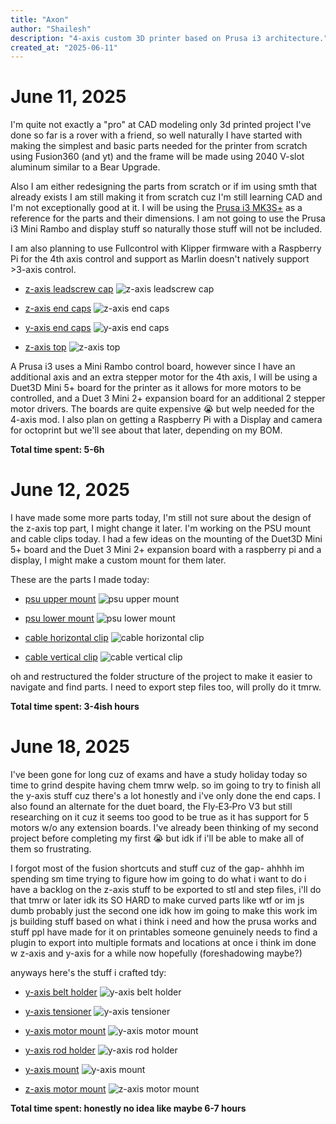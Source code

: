 ```yaml
---
title: "Axon"
author: "Shailesh"
description: "4-axis custom 3D printer based on Prusa i3 architecture."
created_at: "2025-06-11"
---
```


# June 11, 2025

I'm quite not exactly a "pro" at CAD modeling only 3d printed project I've done so far is a rover with a friend, so well naturally I have started with making the simplest and basic parts needed for the printer from scratch using Fusion360 (and yt) and the frame will be made using 2040 V-slot aluminum similar to a Bear Upgrade.

Also I am either redesigning the parts from scratch or if im using smth that already exists I am still making it from scratch cuz I'm still learning CAD and I'm not exceptionally good at it. I will be using the [Prusa i3 MK3S+](https://www.printables.com/model/57217-i3-mk3s-printable-parts) as a reference for the parts and their dimensions. I am not going to use the Prusa i3 Mini Rambo and display stuff so naturally those stuff will not be included.

I am also planning to use Fullcontrol with Klipper firmware with a Raspberry Pi for the 4th axis control and support as Marlin doesn't natively support >3-axis control.

- [z-axis leadscrew cap](https://a360.co/3HE5PBH)
![z-axis leadscrew cap](images/journal/june-11/z-axis_leadscrew_cap.png)

- [z-axis end caps](https://a360.co/4dXiFXP)
![z-axis end caps](images/journal/june-11/z-axis_end_caps.png)

- [y-axis end caps](https://a360.co/45oOS8p)
![y-axis end caps](images/journal/june-11/y-axis_end_caps.png)

- [z-axis top](https://a360.co/43T0UEn)
![z-axis top](images/journal/june-11/z-axis_top.png)

A Prusa i3 uses a Mini Rambo control board, however since I have an additional axis and an extra stepper motor for the 4th axis, I will be using a Duet3D Mini 5+ board for the printer as it allows for more motors to be controlled, and a Duet 3 Mini 2+ expansion board for an additional 2 stepper motor drivers. The boards are quite expensive 😭 but welp needed for the 4-axis mod. I also plan on getting a Raspberry Pi with a Display and camera for octoprint but we'll see about that later, depending on my BOM.

**Total time spent: 5-6h**

# June 12, 2025

I have made some more parts today, I'm still not sure about the design of the z-axis top part, I might change it later. I'm working on the PSU mount and cable clips today. I had a few ideas on the mounting of the Duet3D Mini 5+ board and the Duet 3 Mini 2+ expansion board with a raspberry pi and a display, I might make a custom mount for them later.

These are the parts I made today:

- [psu upper mount](https://a360.co/4jLz3fi)
![psu upper mount](images/journal/june-12/psu_upper_mount.png)

- [psu lower mount](https://a360.co/3HT5qLH)
![psu lower mount](images/journal/june-12/psu_lower_mount.png)

- [cable horizontal clip](https://a360.co/4600grg)
![cable horizontal clip](images/journal/june-12/cable_horizontal_clip.png)

- [cable vertical clip](https://a360.co/4e1TbZw)
![cable vertical clip](images/journal/june-12/cable_vertical_clip.png)

oh and restructured the folder structure of the project to make it easier to navigate and find parts. I need to export step files too, will prolly do it tmrw.

**Total time spent: 3-4ish hours**

# June 18, 2025

I've been gone for long cuz of exams and have a study holiday today so time to grind despite having chem tmrw welp. so im going to try to finish all the y-axis stuff cuz there's a lot honestly and i've only done the end caps. I also found an alternate for the duet board, the Fly‑E3‑Pro V3 but still researching on it cuz it seems too good to be true as it has support for 5 motors w/o any extension boards. I've already been thinking of my second project before completing my first 😭 but idk if i'll be able to make all of them so frustrating.

I forgot most of the fusion shortcuts and stuff cuz of the gap-
ahhhh im spending sm time trying to figure how im going to do what i want to do
i have a backlog on the z-axis stuff to be exported to stl and step files, i'll do that tmrw or later idk
its SO HARD to make curved parts like wtf or im js dumb probably just the second one
idk how im going to make this work im js building stuff based on what i think i need and how the prusa works and stuff ppl have made for it on printables 
someone genuinely needs to find a plugin to export into multiple formats and locations at once
i think im done w z-axis and y-axis for a while now hopefully (foreshadowing maybe?)

anyways here's the stuff i crafted tdy:

- [y-axis belt holder](https://a360.co/3SXdeyr)
![y-axis belt holder](images/journal/june-18/y-axis_belt_holder.png)

- [y-axis tensioner](https://a360.co/4ldDb9c)
![y-axis tensioner](images/journal/june-18/y-axis_tensioner.png)

- [y-axis motor mount](https://a360.co/3FHImza)
![y-axis motor mount](images/journal/june-18/y-axis_motor_mount.png)

- [y-axis rod holder](https://a360.co/3HMG16q)
![y-axis rod holder](images/journal/june-18/y-axis_rod_holder.png)

- [y-axis mount](https://a360.co/43Ntb0r)
![y-axis mount](images/journal/june-18/y-axis_mount.png)

- [z-axis motor mount](https://a360.co/3HNQtec)
![z-axis motor mount](images/journal/june-18/z-axis_motor_mount.png)

**Total time spent: honestly no idea like maybe 6-7 hours**